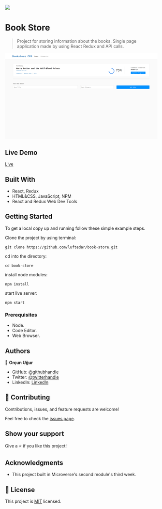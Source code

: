 ![](https://img.shields.io/badge/Microverse-blueviolet)

# Book Store

> Project for storing information about the books. Single page application made by using React Redux and API calls.

![screenshot](./app_screenshot.png)

## Live Demo

[Live](https://luftedar-bookstore.netlify.app/)

## Built With

- React, Redux
- HTML&CSS, JavaScript, NPM
- React and Redux Web Dev Tools

## Getting Started

To get a local copy up and running follow these simple example steps.

Clone the project by using terminal:

```
git clone https://github.com/luftedar/book-store.git
```

cd into the directory:

```
cd book-store
```

install node modules:

```
npm install
```

start live server:

```
npm start
```

### Prerequisites

- Node.
- Code Editor.
- Web Browser.

## Authors

👤 **Orçun Uğur**

- GitHub: [@githubhandle](https://github.com/luftedar)
- Twitter: [@twitterhandle](https://twitter.com/OrcunUgur2)
- LinkedIn: [LinkedIn](https://www.linkedin.com/in/or%C3%A7un-u%C4%9Fur-089148181/)

## 🤝 Contributing

Contributions, issues, and feature requests are welcome!

Feel free to check the [issues page](../../issues/).

## Show your support

Give a ⭐️ if you like this project!

## Acknowledgments

- This project built in Microverse's second module's third week.

## 📝 License

This project is [MIT](./MIT.md) licensed.
